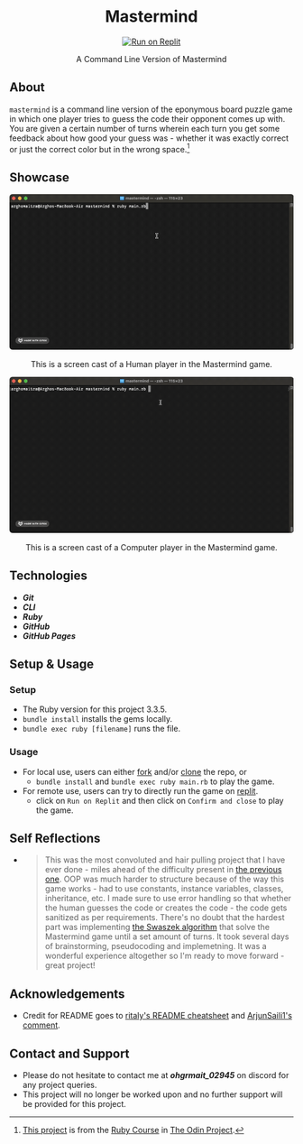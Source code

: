 <div align="center">
  <h1>Mastermind</h1>

  [![Run on Replit](https://replit.com/badge?caption=Run%20on%20Replit)]()

  A Command Line Version of Mastermind
</div>

## About
`mastermind` is a command line version of the eponymous board puzzle game in which one player tries to guess the code their opponent comes up with. You are given a certain number of turns wherein each turn you get some feedback about how good your guess was - whether it was exactly correct or just the correct color but in the wrong space.[^1]

[^1]: [This project](https://www.theodinproject.com/lessons/ruby-mastermind) is from the [Ruby Course](https://www.theodinproject.com/paths/full-stack-ruby-on-rails/courses/ruby) in [The Odin Project](https://www.theodinproject.com/about).

## Showcase
<div align="center">
  <img src="./img/demo/demo-part1.gif" alt="Screen cast of Mastermind">
  <p></p>
  <p>This is a screen cast of a Human player in the Mastermind game.</p>

  <img src="./img/demo/demo-part2.gif" alt="Screen cast of Mastermind">
  <p></p>
  <p>This is a screen cast of a Computer player in the Mastermind game.</p>
</div>

## Technologies
- ***Git***
- ***CLI***
- ***Ruby***
- ***GitHub***
- ***GitHub Pages***

## Setup & Usage

### Setup
- The Ruby version for this project 3.3.5.
- `bundle install` installs the gems locally.
- `bundle exec ruby [filename]` runs the file.

### Usage
- For local use, users can either [fork](https://docs.github.com/en/pull-requests/collaborating-with-pull-requests/working-with-forks/fork-a-repo) and/or [clone](https://docs.github.com/en/repositories/creating-and-managing-repositories/cloning-a-repository) the repo, or
  - `bundle install` and `bundle exec ruby main.rb` to play the game.
- For remote use, users can try to directly run the game on [replit](https://replit.com/).
  - click on `Run on Replit` and then click on `Confirm and close` to play the game.

## Self Reflections
- > This was the most convoluted and hair pulling project that I have ever done - miles ahead of the difficulty present in [the previous one](https://github.com/ohgrmait/tic_tac_toe). OOP was much harder to structure because of the way this game works - had to use constants, instance variables, classes, inheritance, etc. I made sure to use error handling so that whether the human guesses the code or creates the code - the code gets sanitized as per requirements. There's no doubt that the hardest part was implementing [the Swaszek algorithm](https://puzzling.stackexchange.com/a/8884) that solve the Mastermind game until a set amount of turns. It took several days of brainstorming, pseudocoding and implemetning. It was a wonderful experience altogether so I'm ready to move forward - great project!

## Acknowledgements
- Credit for README goes to [ritaly's README cheatsheet](https://github.com/ritaly/README-cheatsheet) and [ArjunSaili1's comment](https://github.com/TheOdinProject/curriculum/discussions/25472#discussioncomment-5889343).

## Contact and Support
- Please do not hesitate to contact me at ***ohgrmait_02945*** on discord for any project queries.
- This project will no longer be worked upon and no further support will be provided for this project.